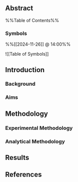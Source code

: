 
## Abstract

%%Table of Contents%%

### Symbols
%%[[2024-11-26]] @ 14:00%%

![[Table of Symbols]]


## Introduction
### Background

### Aims

## Methodology
### Experimental Methodology
### Analytical Methodology 

## Results

## References
